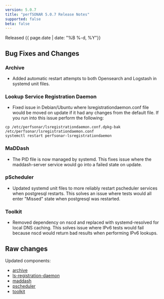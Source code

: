 ```yaml
---
version: 5.0.7
title: "perfSONAR 5.0.7 Release Notes"
supported: false
beta: false
---
```


Released {{ page.date | date: "%B %-d, %Y"}}


Bug Fixes and Changes
----------------------------

### Archive

- Added automatic restart attempts to both Opensearch and Logstash in systemd unit files.

### Lookup Service Registration Daemon

- Fixed issue in Debian/Ubuntu where lsregistrationdaemon.conf file would be moved on update if it had any changes from the default file. If you run into this issue perform the following:
```
cp /etc/perfsonar/lsregistrationdaemon.conf.dpkg-bak /etc/perfsonar/lsregistrationdaemon.conf
systemctl restart perfsonar-lsregistrationdaemon
```


### MaDDash

-  The PID file is now managed by systemd. This fixes issue where the maddash-server service would go into a failed state on update. 

### pScheduler

-  Updated systemd unit files to more reliably restart pscheduler services when postgresql restarts. This solves an issue where tests would all enter "Missed" state when postgresql was restarted.

### Toolkit

- Removed dependency on nscd and replaced with systemd-resolved for local DNS caching. This solves issue where IPv6 tests would fail because nscd would return bad results when performing IPv6 lookups.


Raw changes
-----------

Updated components:

-   [archive](https://github.com/perfsonar/archive/compare/v5.0.6...v5.0.7)
-   [ls-registration-daemon](https://github.com/perfsonar/ls-registration-daemon/compare/v5.0.6...v5.0.7)
-   [maddash](https://github.com/perfsonar/maddash/compare/v5.0.6...v5.0.7)
-   [pscheduler](https://github.com/perfsonar/pscheduler/compare/v5.0.6...v5.0.7)
-   [toolkit](https://github.com/perfsonar/toolkit/compare/v5.0.6...v5.0.7)
